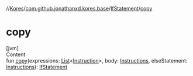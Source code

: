 //[Kores](../../index.md)/[com.github.jonathanxd.kores.base](../index.md)/[IfStatement](index.md)/[copy](copy.md)



# copy  
[jvm]  
Content  
fun [copy](copy.md)(expressions: [List](https://kotlinlang.org/api/latest/jvm/stdlib/kotlin.collections/-list/index.html)<[Instruction](../../com.github.jonathanxd.kores/-instruction/index.md)>, body: [Instructions](../../com.github.jonathanxd.kores/-instructions/index.md), elseStatement: [Instructions](../../com.github.jonathanxd.kores/-instructions/index.md)): [IfStatement](index.md)  



